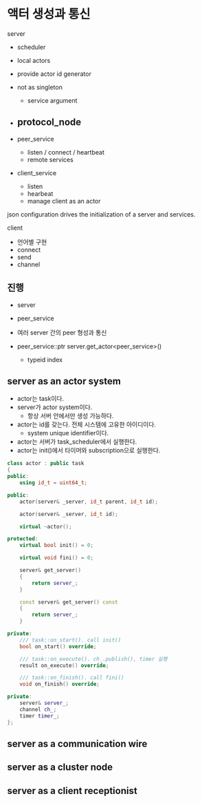 # 액터 생성과 통신 

server

 - scheduler
 - local actors
 - provide actor id generator 
 - not as singleton
   - service argument
 - protocol_node
   - 

 - peer_service
   - listen / connect / heartbeat
   - remote services

 - client_service 
   - listen
   - hearbeat
   - manage client as an actor

json configuration drives the initialization of a server and services. 


client 

 - 언어별 구현
 - connect 
 - send
 - channel


## 진행 

- server
- peer_service 
- 여러 server 간의 peer 형성과 통신 

- peer_service::ptr server.get_actor<peer_service>()
  - typeid index


## server as an actor system 

- actor는 task이다. 
- server가 actor system이다. 
  - 항상 서버 안에서만 생성 가능하다.
- actor는 id를 갖는다. 전체 시스템에 고유한 아이디이다. 
  - system unique identifier이다.  
- actor는 서버가 task_scheduler에서 실행한다. 
- actor는 init()에서 타이머와 subscription으로 실행한다. 


```c++
class actor : public task
{
public: 
	using id_t = uint64_t;

public:
	actor(server& _server, id_t parent, id_t id);

	actor(server& _server, id_t id);

	virtual ~actor();

protected:
	virtual bool init() = 0;

	virtual void fini() = 0;

	server& get_server()
	{
		return server_;
	}

	const server& get_server() const
	{
		return server_;
	}

private: 
	/// task::on_start(). call init()
	bool on_start() override;

	/// task::on_execute(). ch_.publish(), timer 실행
	result on_execute() override;

	/// task::on_finish(). call fini()
	void on_finish() override;

private: 
	server& server_;
	channel ch_;
	timer timer_;
};
```



## server as a communication wire


## server as a cluster node


## server as a client receptionist







 